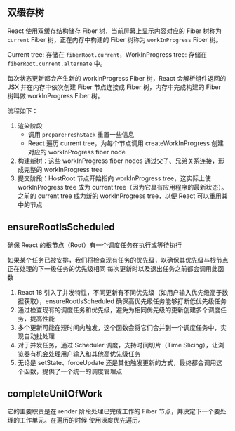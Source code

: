 
## 双缓存树

React 使用双缓存结构储存 Fiber 树，当前屏幕上显示内容对应的 Fiber 树称为 `current` Fiber 树，正在内存中构建的 Fiber 树称为 `workInProgress` Fiber 树。

Current tree: 存储在 `fiberRoot.current`，WorkInProgress tree: 存储在 `fiberRoot.current.alternate` 中。

每次状态更新都会产生新的 workInProgress Fiber 树，React 会解析组件返回的 JSX 并在内存中依次创建 Fiber 节点连接成 Fiber 树，内存中完成构建的 Fiber 树叫做 workInProgress Fiber 树。

流程如下：
1. 渲染阶段
    - 调用 `prepareFreshStack` 重置一些信息
    - React 遍历 current tree，为每个节点调用 createWorkInProgress 创建对应的 workInProgress fiber node
2. 构建新树：这些 workInProgress fiber nodes 通过父子、兄弟关系连接，形成完整的 workInProgress tree
3. 提交阶段：HostRoot 节点开始指向 workInProgress tree，这实际上使 workInProgress tree 成为 current tree（因为它具有应用程序的最新状态）。之前的 current tree 成为新的 workInProgress tree，以便 React 可以重用其中的节点

## ensureRootIsScheduled

确保 React 的根节点（Root）有一个调度任务在执行或等待执行

如果某个任务已被安排，我们将检查现有任务的优先级，以确保其优先级与根节点正在处理的下一级任务的优先级相同
每次更新时以及退出任务之前都会调用此函数

1. React 18 引入了并发特性，不同更新有不同优先级（如用户输入优先级高于数据获取），ensureRootIsScheduled 确保高优先级任务能够打断低优先级任务
2. 通过检查现有的调度任务和优先级，避免为相同优先级的更新创建多个调度任务，提高性能
3. 多个更新可能在短时间内触发，这个函数会将它们合并到一个调度任务中，实现自动批处理
4. 对于并发任务，通过 Scheduler 调度，支持时间切片（Time Slicing），让浏览器有机会处理用户输入和其他高优先级任务
5. 无论是 setState、forceUpdate 还是其他触发更新的方式，最终都会调用这个函数，提供了一个统一的调度管理点

## completeUnitOfWork

它的主要职责是在 render 阶段处理已完成工作的 Fiber 节点，并决定下一个要处理的工作单元。在遍历的时候 使用深度优先遍历。



